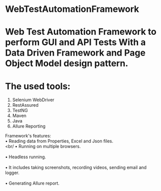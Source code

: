 # WebTestAutomationFramework
# Web Test Automation Framework to perform GUI and API Tests With a Data Driven Framework and Page Object Model design pattern.

# The used tools:<br/>
1. Selenium WebDriver<br/>
2. RestAssured<br/>
3. TestNG <br/>
4. Maven<br/>
5. Java <br/>
6. Allure Reporting<br/>

Framework's features:<br/>
•	Reading data from Properties, Excel and Json files.<br/><br/
•	Running on multiple browsers.<br/><br/>
• Headless running.<br/><br/>
•	It includes taking screenshots, recording videos, sending email and logger.<br/><br/>
•	Generating Allure report.<br/><br/>




